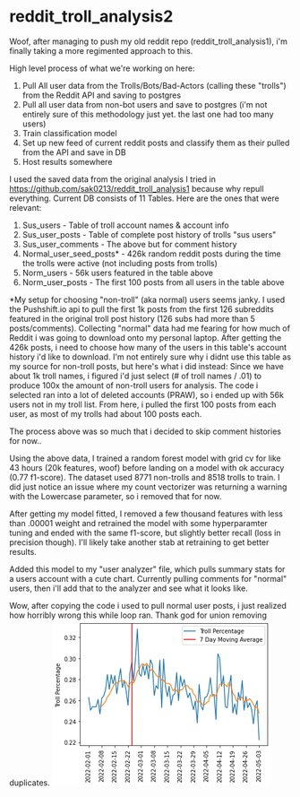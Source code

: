 # reddit_troll_analysis2


Woof, after managing to push my old reddit repo (reddit_troll_analysis1), i'm finally taking a more regimented approach to this.

High level process of what we're working on here:
1. Pull All user data from the Trolls/Bots/Bad-Actors (calling these "trolls") from the Reddit API and saving to postgres
2. Pull all user data from non-bot users and save to postgres (i'm not entirely sure of this methodology just yet. the last one had too many users)
3. Train classification model
4. Set up new feed of current reddit posts and classify them as their pulled from the API and save in DB
5. Host results somewhere


I used the saved data from the original analysis I tried in https://github.com/sak0213/reddit_troll_analysis1 because why repull everything. Current DB consists of 11 Tables. Here are the ones that were relevant:
1. Sus_users - Table of troll account names & account info
2. Sus_user_posts - Table of complete post history of trolls "sus users"
3. Sus_user_comments - The above but for comment history
4. Normal_user_seed_posts* - 426k random reddit posts during the time the trolls were active (not including posts from trolls)
5. Norm_users - 56k users featured in the table above
6. Norm_user_posts - The first 100 posts from all users in the table above

*My setup for choosing "non-troll" (aka normal) users seems janky. I used the Pushshift.io api to pull the first 1k posts from the first 126 subreddits featured in the original troll post history (126 subs had more than 5 posts/comments). Collecting "normal" data had me fearing for how much of Reddit i was going to download onto my personal laptop. After getting the 426k posts, i need to choose how many of the users in this  table's account history i'd like to download. I'm not entirely sure why i didnt use this table as my source for non-troll posts, but here's what i did instead:
Since we have about 1k troll names, i figured i'd just select (# of troll names / .01) to produce 100x the amount of non-troll users for analysis. The code i selected ran into a lot of deleted accounts (PRAW), so i ended up with 56k users not in my troll list. From here, i pulled the first 100 posts from each user, as most of my trolls had about 100 posts each.

The process above was so much that i decided to skip comment histories for now..

Using the above data, I trained a random forest model with grid cv for like 43 hours (20k features, woof) before landing on a model with ok accuracy (0.77 f1-score). The dataset used 8771 non-trolls and 8518 trolls to train. I did just notice an issue where my count vectorizer was returning a warning with the Lowercase parameter, so i removed that for now.

After getting my model fitted, I removed a few thousand features with less than .00001 weight and retrained the model with some hyperparamter tuning and ended with the same f1-score, but slightly better recall (loss in precision though). I'll likely take another stab at retraining to get better results.

Added this model to my "user analyzer" file, which pulls summary stats for a users account with a cute chart. Currently pulling comments for "normal" users, then i'll add that to the analyzer and see what it looks like.

Wow, after copying the code i used to pull normal user posts, i just realized how horribly wrong this while loop ran. Thank god for union removing duplicates.
<img src="output.png">